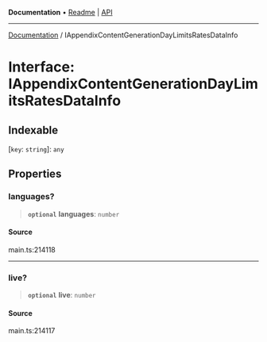 **Documentation** • [Readme](../README.md) \| [API](../globals.md)

***

[Documentation](../README.md) / IAppendixContentGenerationDayLimitsRatesDataInfo

# Interface: IAppendixContentGenerationDayLimitsRatesDataInfo

## Indexable

 \[`key`: `string`\]: `any`

## Properties

### languages?

> **`optional`** **languages**: `number`

#### Source

main.ts:214118

***

### live?

> **`optional`** **live**: `number`

#### Source

main.ts:214117
